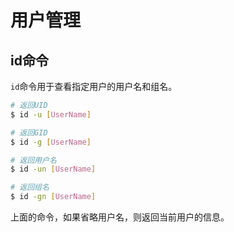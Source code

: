 # 用户管理

## id命令

`id`命令用于查看指定用户的用户名和组名。

```bash
# 返回UID
$ id -u [UserName]

# 返回GID
$ id -g [UserName]

# 返回用户名
$ id -un [UserName]

# 返回组名
$ id -gn [UserName]
```

上面的命令，如果省略用户名，则返回当前用户的信息。

